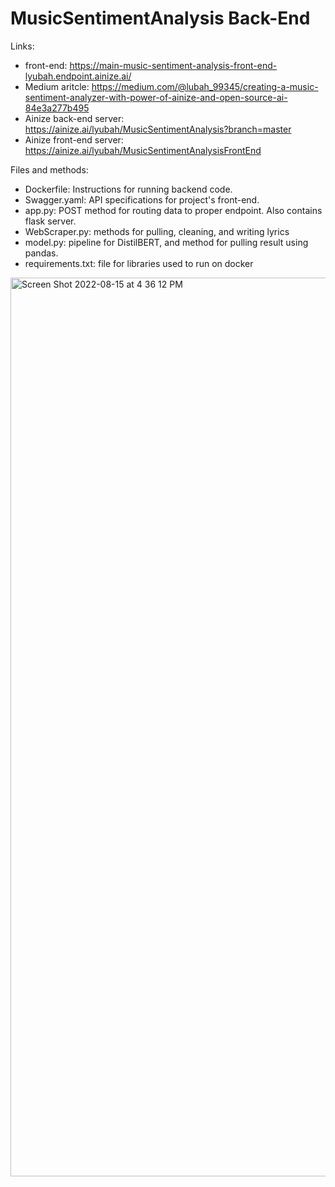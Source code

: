 # MusicSentimentAnalysis Back-End

Links: 
- front-end: https://main-music-sentiment-analysis-front-end-lyubah.endpoint.ainize.ai/
- Medium aritcle: https://medium.com/@lubah_99345/creating-a-music-sentiment-analyzer-with-power-of-ainize-and-open-source-ai-84e3a277b495
- Ainize back-end server: https://ainize.ai/lyubah/MusicSentimentAnalysis?branch=master
- Ainize front-end server: https://ainize.ai/lyubah/MusicSentimentAnalysisFrontEnd

Files and methods: 
- Dockerfile: Instructions for running backend code. 
- Swagger.yaml: API specifications for project's front-end. 
- app.py: POST method for routing data to proper endpoint. Also contains flask server.  
- WebScraper.py: methods for pulling, cleaning, and writing lyrics
- model.py: pipeline for DistilBERT, and method for pulling result using pandas. 
- requirements.txt: file for libraries used to run on docker



<img width="1438" alt="Screen Shot 2022-08-15 at 4 36 12 PM" src="https://user-images.githubusercontent.com/54638211/184714179-c25a2d2b-ef05-438d-b625-8b941c603e78.png">
